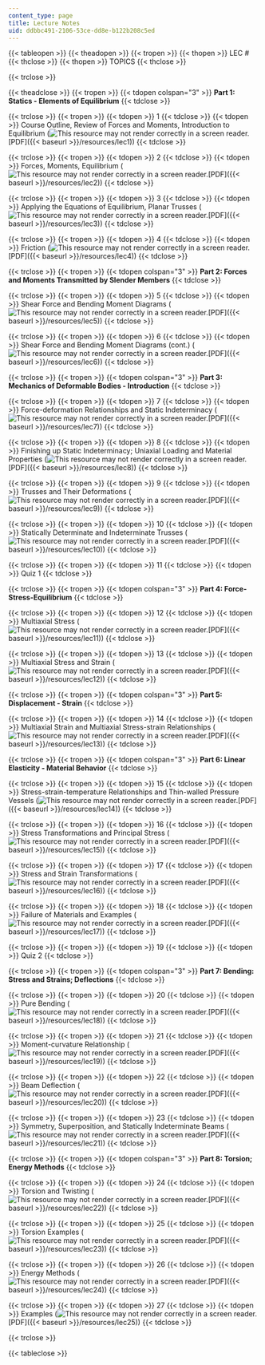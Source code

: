 ```yaml
---
content_type: page
title: Lecture Notes
uid: ddbbc491-2106-53ce-dd8e-b122b208c5ed
---
```


{{< tableopen >}}
{{< theadopen >}}
{{< tropen >}}
{{< thopen >}}
LEC #
{{< thclose >}}
{{< thopen >}}
TOPICS
{{< thclose >}}

{{< trclose >}}

{{< theadclose >}}
{{< tropen >}}
{{< tdopen colspan="3" >}}
**Part 1: Statics - Elements of Equilibrium**
{{< tdclose >}}

{{< trclose >}}
{{< tropen >}}
{{< tdopen >}}
1
{{< tdclose >}}
{{< tdopen >}}
Course Outline, Review of Forces and Moments, Introduction to Equilibrium (![This resource may not render correctly in a screen reader.](/images/inacessible.gif)[PDF]({{< baseurl >}}/resources/lec1))
{{< tdclose >}}

{{< trclose >}}
{{< tropen >}}
{{< tdopen >}}
2
{{< tdclose >}}
{{< tdopen >}}
Forces, Moments, Equilibrium (![This resource may not render correctly in a screen reader.](/images/inacessible.gif)[PDF]({{< baseurl >}}/resources/lec2))
{{< tdclose >}}

{{< trclose >}}
{{< tropen >}}
{{< tdopen >}}
3
{{< tdclose >}}
{{< tdopen >}}
Applying the Equations of Equilibrium, Planar Trusses (![This resource may not render correctly in a screen reader.](/images/inacessible.gif)[PDF]({{< baseurl >}}/resources/lec3))
{{< tdclose >}}

{{< trclose >}}
{{< tropen >}}
{{< tdopen >}}
4
{{< tdclose >}}
{{< tdopen >}}
Friction (![This resource may not render correctly in a screen reader.](/images/inacessible.gif)[PDF]({{< baseurl >}}/resources/lec4))
{{< tdclose >}}

{{< trclose >}}
{{< tropen >}}
{{< tdopen colspan="3" >}}
**Part 2: Forces and Moments Transmitted by Slender Members**
{{< tdclose >}}

{{< trclose >}}
{{< tropen >}}
{{< tdopen >}}
5
{{< tdclose >}}
{{< tdopen >}}
Shear Force and Bending Moment Diagrams (![This resource may not render correctly in a screen reader.](/images/inacessible.gif)[PDF]({{< baseurl >}}/resources/lec5))
{{< tdclose >}}

{{< trclose >}}
{{< tropen >}}
{{< tdopen >}}
6
{{< tdclose >}}
{{< tdopen >}}
Shear Force and Bending Moment Diagrams (cont.) (![This resource may not render correctly in a screen reader.](/images/inacessible.gif)[PDF]({{< baseurl >}}/resources/lec6))
{{< tdclose >}}

{{< trclose >}}
{{< tropen >}}
{{< tdopen colspan="3" >}}
**Part 3: Mechanics of Deformable Bodies - Introduction**
{{< tdclose >}}

{{< trclose >}}
{{< tropen >}}
{{< tdopen >}}
7
{{< tdclose >}}
{{< tdopen >}}
Force-deformation Relationships and Static Indeterminacy (![This resource may not render correctly in a screen reader.](/images/inacessible.gif)[PDF]({{< baseurl >}}/resources/lec7))
{{< tdclose >}}

{{< trclose >}}
{{< tropen >}}
{{< tdopen >}}
8
{{< tdclose >}}
{{< tdopen >}}
Finishing up Static Indeterminacy; Uniaxial Loading and Material Properties (![This resource may not render correctly in a screen reader.](/images/inacessible.gif)[PDF]({{< baseurl >}}/resources/lec8))
{{< tdclose >}}

{{< trclose >}}
{{< tropen >}}
{{< tdopen >}}
9
{{< tdclose >}}
{{< tdopen >}}
Trusses and Their Deformations (![This resource may not render correctly in a screen reader.](/images/inacessible.gif)[PDF]({{< baseurl >}}/resources/lec9))
{{< tdclose >}}

{{< trclose >}}
{{< tropen >}}
{{< tdopen >}}
10
{{< tdclose >}}
{{< tdopen >}}
Statically Determinate and Indeterminate Trusses (![This resource may not render correctly in a screen reader.](/images/inacessible.gif)[PDF]({{< baseurl >}}/resources/lec10))
{{< tdclose >}}

{{< trclose >}}
{{< tropen >}}
{{< tdopen >}}
11
{{< tdclose >}}
{{< tdopen >}}
Quiz 1
{{< tdclose >}}

{{< trclose >}}
{{< tropen >}}
{{< tdopen colspan="3" >}}
**Part 4: Force-Stress-Equilibrium**
{{< tdclose >}}

{{< trclose >}}
{{< tropen >}}
{{< tdopen >}}
12
{{< tdclose >}}
{{< tdopen >}}
Multiaxial Stress (![This resource may not render correctly in a screen reader.](/images/inacessible.gif)[PDF]({{< baseurl >}}/resources/lec11))
{{< tdclose >}}

{{< trclose >}}
{{< tropen >}}
{{< tdopen >}}
13
{{< tdclose >}}
{{< tdopen >}}
Multiaxial Stress and Strain (![This resource may not render correctly in a screen reader.](/images/inacessible.gif)[PDF]({{< baseurl >}}/resources/lec12))
{{< tdclose >}}

{{< trclose >}}
{{< tropen >}}
{{< tdopen colspan="3" >}}
**Part 5: Displacement - Strain**
{{< tdclose >}}

{{< trclose >}}
{{< tropen >}}
{{< tdopen >}}
14
{{< tdclose >}}
{{< tdopen >}}
Multiaxial Strain and Multiaxial Stress-strain Relationships (![This resource may not render correctly in a screen reader.](/images/inacessible.gif)[PDF]({{< baseurl >}}/resources/lec13))
{{< tdclose >}}

{{< trclose >}}
{{< tropen >}}
{{< tdopen colspan="3" >}}
**Part 6: Linear Elasticity - Material Behavior**
{{< tdclose >}}

{{< trclose >}}
{{< tropen >}}
{{< tdopen >}}
15
{{< tdclose >}}
{{< tdopen >}}
Stress-strain-temperature Relationships and Thin-walled Pressure Vessels (![This resource may not render correctly in a screen reader.](/images/inacessible.gif)[PDF]({{< baseurl >}}/resources/lec14))
{{< tdclose >}}

{{< trclose >}}
{{< tropen >}}
{{< tdopen >}}
16
{{< tdclose >}}
{{< tdopen >}}
Stress Transformations and Principal Stress (![This resource may not render correctly in a screen reader.](/images/inacessible.gif)[PDF]({{< baseurl >}}/resources/lec15))
{{< tdclose >}}

{{< trclose >}}
{{< tropen >}}
{{< tdopen >}}
17
{{< tdclose >}}
{{< tdopen >}}
Stress and Strain Transformations (![This resource may not render correctly in a screen reader.](/images/inacessible.gif)[PDF]({{< baseurl >}}/resources/lec16))
{{< tdclose >}}

{{< trclose >}}
{{< tropen >}}
{{< tdopen >}}
18
{{< tdclose >}}
{{< tdopen >}}
Failure of Materials and Examples (![This resource may not render correctly in a screen reader.](/images/inacessible.gif)[PDF]({{< baseurl >}}/resources/lec17))
{{< tdclose >}}

{{< trclose >}}
{{< tropen >}}
{{< tdopen >}}
19
{{< tdclose >}}
{{< tdopen >}}
Quiz 2
{{< tdclose >}}

{{< trclose >}}
{{< tropen >}}
{{< tdopen colspan="3" >}}
**Part 7: Bending: Stress and Strains; Deflections**
{{< tdclose >}}

{{< trclose >}}
{{< tropen >}}
{{< tdopen >}}
20
{{< tdclose >}}
{{< tdopen >}}
Pure Bending (![This resource may not render correctly in a screen reader.](/images/inacessible.gif)[PDF]({{< baseurl >}}/resources/lec18))
{{< tdclose >}}

{{< trclose >}}
{{< tropen >}}
{{< tdopen >}}
21
{{< tdclose >}}
{{< tdopen >}}
Moment-curvature Relationship (![This resource may not render correctly in a screen reader.](/images/inacessible.gif)[PDF]({{< baseurl >}}/resources/lec19))
{{< tdclose >}}

{{< trclose >}}
{{< tropen >}}
{{< tdopen >}}
22
{{< tdclose >}}
{{< tdopen >}}
Beam Deflection (![This resource may not render correctly in a screen reader.](/images/inacessible.gif)[PDF]({{< baseurl >}}/resources/lec20))
{{< tdclose >}}

{{< trclose >}}
{{< tropen >}}
{{< tdopen >}}
23
{{< tdclose >}}
{{< tdopen >}}
Symmetry, Superposition, and Statically Indeterminate Beams (![This resource may not render correctly in a screen reader.](/images/inacessible.gif)[PDF]({{< baseurl >}}/resources/lec21))
{{< tdclose >}}

{{< trclose >}}
{{< tropen >}}
{{< tdopen colspan="3" >}}
**Part 8: Torsion; Energy Methods**
{{< tdclose >}}

{{< trclose >}}
{{< tropen >}}
{{< tdopen >}}
24
{{< tdclose >}}
{{< tdopen >}}
Torsion and Twisting (![This resource may not render correctly in a screen reader.](/images/inacessible.gif)[PDF]({{< baseurl >}}/resources/lec22))
{{< tdclose >}}

{{< trclose >}}
{{< tropen >}}
{{< tdopen >}}
25
{{< tdclose >}}
{{< tdopen >}}
Torsion Examples (![This resource may not render correctly in a screen reader.](/images/inacessible.gif)[PDF]({{< baseurl >}}/resources/lec23))
{{< tdclose >}}

{{< trclose >}}
{{< tropen >}}
{{< tdopen >}}
26
{{< tdclose >}}
{{< tdopen >}}
Energy Methods (![This resource may not render correctly in a screen reader.](/images/inacessible.gif)[PDF]({{< baseurl >}}/resources/lec24))
{{< tdclose >}}

{{< trclose >}}
{{< tropen >}}
{{< tdopen >}}
27
{{< tdclose >}}
{{< tdopen >}}
Examples (![This resource may not render correctly in a screen reader.](/images/inacessible.gif)[PDF]({{< baseurl >}}/resources/lec25))
{{< tdclose >}}

{{< trclose >}}

{{< tableclose >}}